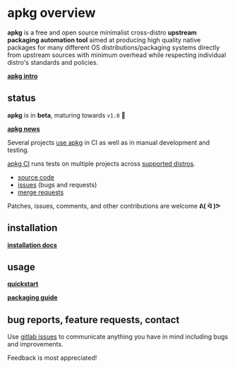 # apkg overview

**apkg** is a free and open source minimalist cross-distro **upstream packaging
automation tool** aimed at producing high quality native packages for many
different OS distributions/packaging systems directly from upstream sources with
minimum overhead while respecting individual distro's standards and policies.

**[apkg intro](intro.md)**

## status

**apkg** is in **beta**, maturing towards `v1.0` 🚀

**[apkg news](news.md)**

Several projects [use apkg](users.md) in CI as well as in manual development and
testing.

[apkg CI](https://gitlab.nic.cz/packaging/apkg/-/pipelines) runs tests
on multiple projects across
[supported distros](platforms.md#distro-support).

* [source code](https://gitlab.nic.cz/packaging/apkg)
* [issues](https://gitlab.nic.cz/packaging/apkg/-/issues) (bugs and requests)
* [merge requests](https://gitlab.nic.cz/packaging/apkg/-/merge_requests)

Patches, issues, comments, and other contributions are welcome **ᕕ( ᐛ )ᕗ**


## installation

**[installation docs](install.md)**


## usage

**[quickstart](quickstart.md)**

**[packaging guide](guide.md)**


## bug reports, feature requests, contact

Use [gitlab issues](https://gitlab.nic.cz/packaging/apkg/-/issues)
to communicate anything you have in mind including bugs and improvements.

Feedback is most appreciated!
